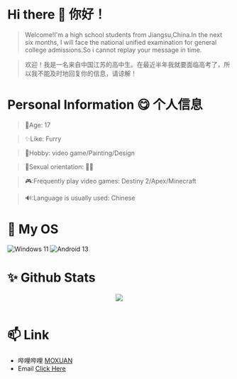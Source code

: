 # Hi there 👋 你好！
> Welcome!I'm a high school students from Jiangsu,China.In the next six months, I will face the national unified examination for general college admissions.So i cannot replay your message in time.

> 欢迎！我是一名来自中国江苏的高中生。在最近半年我就要面临高考了，所以我不能及时地回复你的信息，请谅解！

# Personal Information 😋 个人信息

> 🙂Age: 17

> ✨Like: Furry

> 🎈Hobby: video game/Painting/Design

> 🌈Sexual orientation: 🏳️‍🌈

> 🎮:Frequently play video games: Destiny 2/Apex/Minecraft

> 🔊:Language is usually used: Chinese

# 🌱 My OS
![Windows 11](https://img.shields.io/badge/Windows%2011-0078D6?logo=microsoft&logoColor=white) ![Android 13](https://img.shields.io/badge/Android%2013-3DDC84?logo=android&logoColor=white)



# ✨ Github Stats
<div align="center"><img src="https://github-readme-stats.vercel.app/api?username=F-MO-XUAN&show_icons=true&count_private=true&hide_border=true" align="center" /></div>

<br/>

# 📫 Link
- 哔哩哔哩 [MOXUAN](https://space.bilibili.com/445659425)
- Email [Click Here](mailto:allentaylor737@gmail.com)
